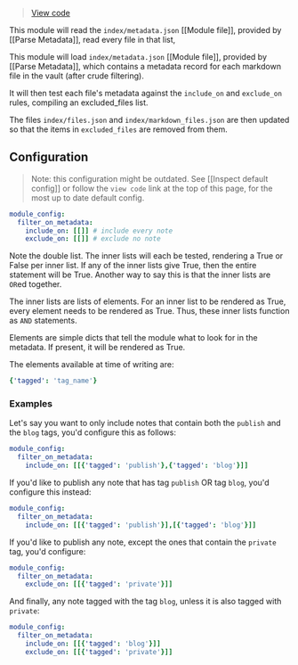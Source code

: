 > [View code](https://github.com/obsidian-html/obsidian-html/blob/master/obsidianhtml/modules/builtin/filter_on_metadata.py)

This module will read the `index/metadata.json` [[Module file]], provided by [[Parse Metadata]], read every file in that list, 

This module will load `index/metadata.json` [[Module file]], provided by [[Parse Metadata]], which contains a metadata record for each markdown file in the vault (after crude filtering).

It will then test each file's metadata against the `include_on` and `exclude_on` rules, compiling an excluded_files list.

The files `index/files.json` and `index/markdown_files.json` are then updated so that the items in `excluded_files` are removed from them.

## Configuration
> Note: this configuration might be outdated. See [[Inspect default config]] or follow the `view code` link at the top of this page, for the most up to date default config.

``` yaml
module_config:
  filter_on_metadata:
    include_on: [[]] # include every note
    exclude_on: [[]] # exclude no note
```

Note the double list. The inner lists will each be tested, rendering a True or False per inner list. If any of the inner lists give True, then the entire statement will be True. Another way to say this is that the inner lists are `OR`ed together.

The inner lists are lists of elements. For an inner list to be rendered as True, every element needs to be rendered as True. Thus, these inner lists function as `AND` statements.

Elements are simple dicts that tell the module what to look for in the metadata. If present, it will be rendered as True.

The elements available at time of writing are:
``` yaml
{'tagged': 'tag_name'}
```

### Examples
Let's say you want to only include notes that contain both the `publish` and the `blog` tags, you'd configure this as follows:

``` yaml
module_config:
  filter_on_metadata:
    include_on: [[{'tagged': 'publish'},{'tagged': 'blog'}]] 
```

If you'd like to publish any note that has tag `publish` OR tag `blog`, you'd configure this instead:

``` yaml
module_config:
  filter_on_metadata:
    include_on: [[{'tagged': 'publish'}],[{'tagged': 'blog'}]] 
```

If you'd like to publish any note, except the ones that contain the `private` tag, you'd configure:

``` yaml
module_config:
  filter_on_metadata:
    exclude_on: [[{'tagged': 'private'}]] 
```

And finally, any note tagged with the tag `blog`, unless it is also tagged with `private`:

``` yaml
module_config:
  filter_on_metadata:
    include_on: [[{'tagged': 'blog'}]] 
    exclude_on: [[{'tagged': 'private'}]] 
```